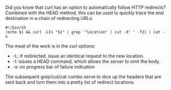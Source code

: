 Did you know that curl has an option to automatically follow HTTP redirects?
Combined with the HEAD method, this can be used to quickly trace the end
destination in a chain of redirecting URLs:

    #!/bin/sh
    (echo $1 && curl -LIs "$1" | grep '^Location' | cut -d' ' -f2) | cat -n

The meat of the work is in the curl options:

 * -L: if redirected, issue an identical request to the new location.
 * -I: issues a HEAD command, which allows the server to omit the body.
 * -s: no progress bar of failure indication
 
The subsequent grep/cut/cat combo serve to dice up the headers that are sent
back and turn them into a pretty list of redirect locations.
